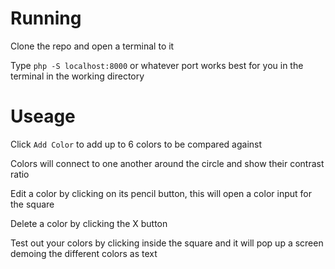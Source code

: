 # Running

Clone the repo and open a terminal to it

Type `php -S localhost:8000` or whatever port works best for you in the terminal in the working directory


# Useage

Click `Add Color` to add up to 6 colors to be compared against

Colors will connect to one another around the circle and show their contrast ratio

Edit a color by clicking on its pencil button, this will open a color input for the square

Delete a color by clicking the X button

Test out your colors by clicking inside the square and it will pop up a screen demoing the different colors as text
